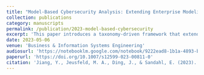 ```yaml
---
title: "Model-Based Cybersecurity Analysis: Extending Enterprise Modeling to Critical Infrastructure Cybersecurity"
collection: publications
category: manuscripts
permalink: /publication/2023-model-based-cybersecurity
excerpt: 'This paper introduces a taxonomy-driven framework that extends enterprise modeling to analyze cybersecurity in critical infrastructures. It addresses cyber-physical dependencies, vulnerability assessment, and cascading failure analysis to enhance resilience in complex systems.'
date: 2023-05-06
venue: 'Business & Information Systems Engineering'
audiosurl: 'https://notebooklm.google.com/notebook/9222ead8-1b1a-4893-b464-016b369bdf35/audio'
paperurl: 'https://doi.org/10.1007/s12599-023-00811-0'
citation: 'Jiang, Y., Jeusfeld, M. A., Ding, J., & Sandahl, E. (2023). "Model-Based Cybersecurity Analysis: Extending Enterprise Modeling to Critical Infrastructure Cybersecurity." <i>Business & Information Systems Engineering</i>, 65(6), 643–676.'
---
```

